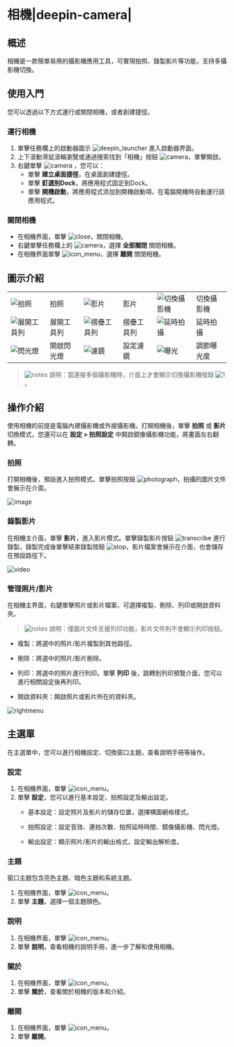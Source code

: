 # 相機|deepin-camera|

## 概述

相機是一款簡單易用的攝影機應用工具，可實現拍照、錄製影片等功能，支持多攝影機切換。

## 使用入門

您可以透過以下方式運行或關閉相機，或者創建捷徑。

### 運行相機

1. 單擊任務欄上的啟動器圖示 ![deepin_launcher](../common/deepin_launcher.svg) 進入啟動器界面。
2. 上下滾動滑鼠滾輪瀏覽或通過搜索找到「相機」按鈕 ![camera](../common/camera.svg)，單擊開啟。
3. 右鍵單擊 ![camera](../common/camera.svg) ，您可以：
   - 單擊 **建立桌面捷徑**，在桌面創建捷徑。
   - 單擊 **釘選到Dock**，將應用程式固定到Dock。
   - 單擊 **開機啟動**，將應用程式添加到開機啟動項，在電腦開機時自動運行該應用程式。

### 關閉相機

- 在相機界面，單擊 ![close](../common/close.svg)，關閉相機。
- 右鍵單擊任務欄上的 ![camera](../common/camera.svg)，選擇 **全部關閉** 關閉相機。
- 在相機界面單擊 ![icon_menu](../common/icon_menu.svg)，選擇 **離開** 關閉相機。

## 圖示介紹

<table class="block1">
    <tbody>
        <tr>
            <td><img src="../common/photograph.png" alt="拍照" class="inline" /></td>
            <td>拍照</td>
            <td><img src="../common/record.png" alt="影片" class="inline" /></td>
            <td>影片</td>
            <td><img src="../common/switch.png" alt="切換攝影機" class="inline" /></td>
            <td>切換攝影機</td>
        </tr>
        <tr>
            <td><img src="../common/more.png" alt="展開工具列" class="inline" /></td>
            <td>展開工具列</td>
            <td><img src="../common/fold.png" alt="摺疊工具列" class="inline" /></td>
            <td>摺疊工具列</td>
            <td><img src="../common/delay.png" alt="延時拍攝" class="inline" /></td>
            <td>延時拍攝</td>
       </tr>   
       <tr>
            <td><img src="../common/flashlight.png" alt="閃光燈" class="inline" /></td>
            <td>開啟閃光燈</td>
            <td><img src="../common/filter.png" alt="濾鏡" class="inline" /></td>
            <td>設定濾鏡</td>
            <td><img src="../common/exposure.png" alt="曝光" class="inline" /></td>
            <td>調節曝光度</td>
        </tr>
    </tbody>
</table>


> ![notes](../common/notes.svg) 說明：當連接多個攝影機時，介面上才會顯示切換攝影機按鈕 ![1](fig/switch.png)。

## 操作介紹

使用相機的前提是電腦內建攝影機或外接攝影機。打開相機後，單擊 **拍照** 或 **影片** 切換模式，您還可以在 **設定 > 拍照設定** 中開啟鏡像攝影機功能，將畫面左右翻轉。

### 拍照

打開相機後，預設進入拍照模式。單擊拍照按鈕 ![photograph](../common/photograph.png)，拍攝的圖片文件會展示在介面。

![image](fig/image.png)

### 錄製影片 

在相機主介面，單擊 **影片**，進入影片模式。單擊錄製影片按鈕 ![transcribe](../common/record.svg) 進行錄製，錄製完成後單擊結束錄製按鈕 ![stop](../common/stop.svg)，影片檔案會展示在介面，也會儲存在預設路徑下。

![video](fig/video.png)

### 管理照片/影片

在相機主界面，右鍵單擊照片或影片檔案，可選擇複製、刪除、列印或開啟資料夾。
  > ![notes](../common/notes.svg) 說明：僅圖片文件支援列印功能，影片文件則不會顯示列印按鈕。

- 複製：將選中的照片/影片複製到其他路徑。

- 刪除：將選中的照片/影片刪除。

- 列印：將選中的照片進行列印。單擊 **列印** 後，跳轉到列印預覽介面，您可以進行相關設定後再列印。

- 開啟資料夾：開啟照片或影片所在的資料夾。

![rightmenu](fig/rightmenu.png)

## 主選單

在主選單中，您可以進行相機設定、切換窗口主題，查看說明手冊等操作。

### 設定

1. 在相機界面，單擊 ![icon_menu](../common/icon_menu.svg)。
2. 單擊 **設定**，您可以進行基本設定、拍照設定及輸出設定。
   - 基本設定：設定照片及影片的儲存位置，選擇構圖網格樣式。
   - 拍照設定：設定音效、連拍次數、拍照延時時間、鏡像攝影機、閃光燈。

   - 輸出設定：顯示照片/影片的輸出格式，設定輸出解析度。


### 主題

窗口主題包含亮色主題、暗色主題和系統主題。

1. 在相機界面，單擊 ![icon_menu](../common/icon_menu.svg)。
2. 單擊 **主題**，選擇一個主題顏色。

### 說明

1. 在相機界面，單擊 ![icon_menu](../common/icon_menu.svg)。
2. 單擊 **說明**，查看相機的說明手冊，進一步了解和使用相機。

### 關於

1. 在相機界面，單擊 ![icon_menu](../common/icon_menu.svg)。
2. 單擊 **關於**，查看關於相機的版本和介紹。

### 離開

1. 在相機界面，單擊 ![icon_menu](../common/icon_menu.svg)。
2. 單擊 **離開**。

